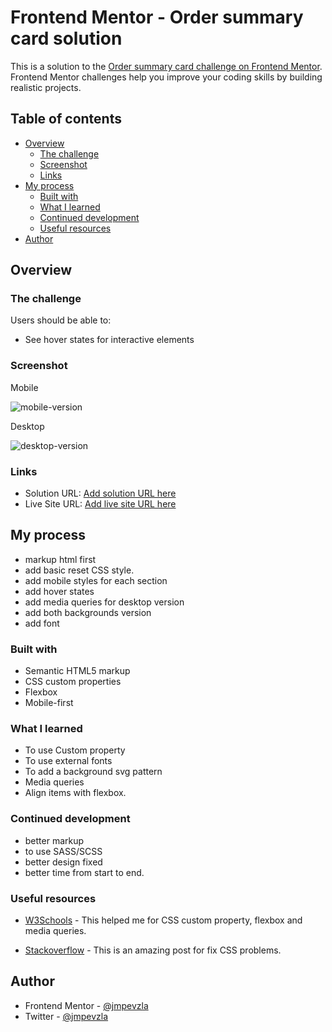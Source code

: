 # Frontend Mentor - Order summary card solution

This is a solution to the [Order summary card challenge on Frontend Mentor](https://www.frontendmentor.io/challenges/order-summary-component-QlPmajDUj). Frontend Mentor challenges help you improve your coding skills by building realistic projects. 

## Table of contents

- [Overview](#overview)
  - [The challenge](#the-challenge)
  - [Screenshot](#screenshot)
  - [Links](#links)
- [My process](#my-process)
  - [Built with](#built-with)
  - [What I learned](#what-i-learned)
  - [Continued development](#continued-development)
  - [Useful resources](#useful-resources)
- [Author](#author)

## Overview
### The challenge

Users should be able to:

- See hover states for interactive elements

### Screenshot

Mobile

![mobile-version](./ss/mobile-comp.jpg)

Desktop

![desktop-version](./ss/desktop-com.jpg)

### Links

- Solution URL: [Add solution URL here](https://your-solution-url.com)
- Live Site URL: [Add live site URL here](https://your-live-site-url.com)

## My process

- markup html first
- add basic reset CSS style.
- add mobile styles for each section
- add hover states
- add media queries for desktop version
- add both backgrounds version
- add font
### Built with

- Semantic HTML5 markup
- CSS custom properties
- Flexbox
- Mobile-first
### What I learned

- To use Custom property
- To use external fonts
- To add a background svg pattern
- Media queries
- Align items with flexbox.

### Continued development

- better markup
- to use SASS/SCSS
- better design fixed
- better time from start to end.
### Useful resources

- [W3Schools](https://www.w3schools.com) - This helped me for CSS custom property, flexbox and media queries.

- [Stackoverflow](stackoverflow.com) - This is an amazing post for fix CSS problems.

## Author

- Frontend Mentor - [@jmpevzla](https://www.frontendmentor.io/profile/jmpevzla)
- Twitter - [@jmpevzla](https://twitter.com/jmpevzla)
